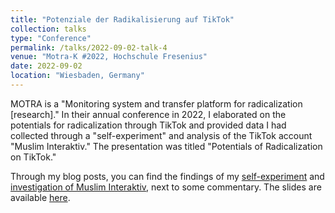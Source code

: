 ```yaml
---
title: "Potenziale der Radikalisierung auf TikTok"
collection: talks
type: "Conference"
permalink: /talks/2022-09-02-talk-4
venue: "Motra-K #2022, Hochschule Fresenius"
date: 2022-09-02
location: "Wiesbaden, Germany"
---
```


MOTRA is a "Monitoring system and transfer platform for radicalization \[research\]." In their annual conference in 2022, I elaborated on the potentials for radicalization through TikTok and provided data I had collected through a "self-experiment" and analysis of the TikTok account "Muslim Interaktiv." The presentation was titled "Potentials of Radicalization on TikTok."

Through my blog posts, you can find the findings of my [self-experiment](/posts/2022/06/blog-post-2/) and [investigation of Muslim Interaktiv](/posts/2022/06/blog-post-3/), next to some commentary. The slides are available [here](https://nader-hotait.github.io/motra_pres/#1).
